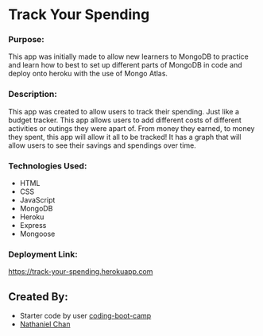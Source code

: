 # Track Your Spending

### Purpose:
This app was initially made to allow new learners to MongoDB to practice and learn how to best to set up different parts of MongoDB in code and deploy onto heroku with the use of Mongo Atlas.

### Description:
This app was created to allow users to track their spending. Just like a budget tracker. This app allows users to add different costs of different activities or outings they were apart of. From money they earned, to money they spent, this app will allow it all to be tracked! It has a graph that will allow users to see their savings and spendings over time.

### Technologies Used:
* HTML
* CSS
* JavaScript
* MongoDB
* Heroku
* Express
* Mongoose

### Deployment Link:
https://track-your-spending.herokuapp.com 

## Created By: 
* Starter code by user [coding-boot-camp](https://github.com/coding-boot-camp/symmetrical-bassoon)
* [Nathaniel Chan](https://github.com/nchan22)
